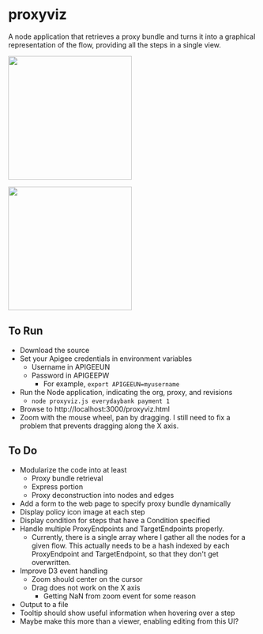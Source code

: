 # proxyviz
A node application that retrieves a proxy bundle and turns it into a graphical representation of the flow, providing all the steps in a single view.

<a href="https://gitlab.apigee.com/apigee/proxyviz/blob/55b2b9cabd2b869d115aca365650874dba7634cf/screenshots/overview.png"><img src="https://gitlab.apigee.com/apigee/proxyviz/blob/55b2b9cabd2b869d115aca365650874dba7634cf/screenshots/overview.png?raw=true"  width="250px" /></a>

<a href="https://gitlab.apigee.com/apigee/proxyviz/blob/master/screenshots/zoom.png"><img src="https://gitlab.apigee.com/apigee/proxyviz/blob/master/screenshots/zoom.png?raw=true"  width="250px" /></a>

## To Run
- Download the source
- Set your Apigee credentials in environment variables
  - Username in APIGEEUN
  - Password in APIGEEPW
    - For example, `export APIGEEUN=myusername`
- Run the Node application, indicating the org, proxy, and revisions
  - `node proxyviz.js everydaybank payment 1`
- Browse to http://localhost:3000/proxyviz.html
- Zoom with the mouse wheel, pan by dragging.  I still need to fix a problem that prevents dragging along the X axis.

## To Do
- Modularize the code into at least
  - Proxy bundle retrieval
  - Express portion
  - Proxy deconstruction into nodes and edges
- Add a form to the web page to specify proxy bundle dynamically
- Display policy icon image at each step
- Display condition for steps that have a Condition specified
- Handle multiple ProxyEndpoints and TargetEndpoints properly.
  - Currently, there is a single array where I gather all the nodes for a given flow.  This actually needs to be a hash indexed by each ProxyEndpoint and TargetEndpoint, so that they don't get overwritten.
- Improve D3 event handling
  - Zoom should center on the cursor
  - Drag does not work on the X axis
    - Getting NaN from zoom event for some reason
- Output to a file
- Tooltip should show useful information when hovering over a step
- Maybe make this more than a viewer, enabling editing from this UI?
